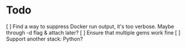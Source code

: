 # Todo

[ ] Find a way to suppress Docker run output, it's too verbose. Maybe through -d flag & attach later?
[ ] Ensure that multiple gems work fine
[ ] Support another stack: Python?
